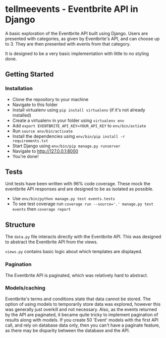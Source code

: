 # tellmeevents - Eventbrite API in Django
A basic exploration of the Eventbrite API built using Django. Users are presented with categories, as given by Eventbrite's API, and can choose up to 3. They are then presented with events from that category.

It is designed to be a very basic implementation with little to no styling done.

## Getting Started 
### Installation
- Clone the repository to your machine
- Navigate to this folder
- Install virtualenv using ``pip install virtualenv`` (if it's not already installed)
- Create a virtualenv in your folder using ``virtualenv env``
- Add ``export EVENTBRITE_API_KEY=YOUR_API_KEY`` to ``env/bin/actiate``
- Run ``source env/bin/activate``
- Install the dependencies using ``env/bin/pip install -r requirements.txt``
- Start Django using ``env/bin/pip manage.py runserver``
- Navigate to http://127.0.0.1:8000
- You're done!

## Tests
Unit tests have been written with 96% code coverage. These mock the eventbrite API responses and are designed to be as isolated as possible.
- Use ``env/bin/python manage.py test events.tests``
- To see test coverage run ``coverage run --source='.' manage.py test events`` then ``coverage report``

## Structure
The ``data.py`` file interacts directly with the Eventbrite API. This was designed to abstract the Eventbrite API from the views.

``views.py`` contains basic logic about which templates are displayed.

### Pagination
The Eventbrite API is paginated, which was relatively hard to abstract.

### Models/caching
Eventbrite's terms and conditions state that data cannot be stored. The option of using models to temporarily store data was explored, however this was generally just overkill and not necessary. Also, as the events returned by the API are paginated, it became quite tricky to implement pagination of results along with models. If you create 50 'Event' models with the first API call, and rely on database data only, then you can't have a paginate feature, as there may be disparity between the database and the API.